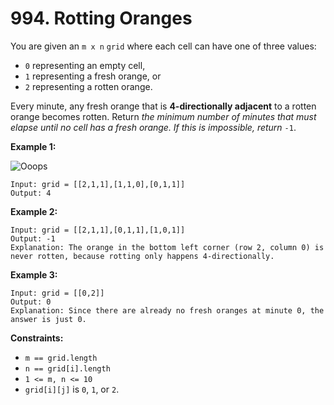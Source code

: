 # 994. Rotting Oranges
You are given an `m x n` `grid` where each cell can have one of three values:
- `0` representing an empty cell,
- `1` representing a fresh orange, or
- `2` representing a rotten orange.

Every minute, any fresh orange that is **4-directionally adjacent** to a rotten orange becomes rotten. Return *the minimum number of minutes that must elapse until no cell has a fresh orange. If this is impossible, return* `-1`.

**Example 1:**

![Ooops](https://assets.leetcode.com/uploads/2019/02/16/oranges.png)
```
Input: grid = [[2,1,1],[1,1,0],[0,1,1]]
Output: 4
```

**Example 2:**
```
Input: grid = [[2,1,1],[0,1,1],[1,0,1]]
Output: -1
Explanation: The orange in the bottom left corner (row 2, column 0) is never rotten, because rotting only happens 4-directionally.
```

**Example 3:**
```
Input: grid = [[0,2]]
Output: 0
Explanation: Since there are already no fresh oranges at minute 0, the answer is just 0.
```

**Constraints:**
- `m == grid.length`
- `n == grid[i].length`
- `1 <= m, n <= 10`
- `grid[i][j]` is `0`, `1`, or `2`.
